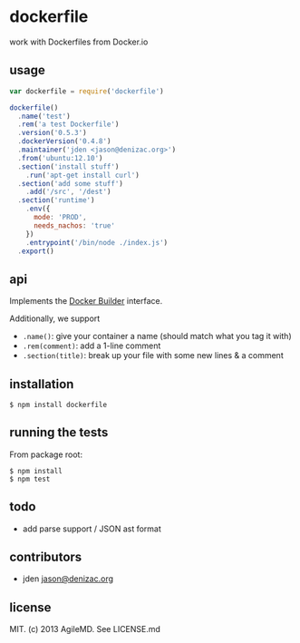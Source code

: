 # dockerfile
work with Dockerfiles from Docker.io

## usage
```js
var dockerfile = require('dockerfile')

dockerfile()
  .name('test')
  .rem('a test Dockerfile')
  .version('0.5.3')
  .dockerVersion('0.4.8')
  .maintainer('jden <jason@denizac.org>')
  .from('ubuntu:12.10')
  .section('install stuff')
    .run('apt-get install curl')
  .section('add some stuff')
    .add('/src', '/dest')
  .section('runtime')
    .env({
      mode: 'PROD',
      needs_nachos: 'true'
    })
    .entrypoint('/bin/node ./index.js')
  .export()
```
## api

Implements the [Docker Builder](http://docs.docker.io/en/latest/use/builder/) interface.

Additionally, we support

- `.name()`: give your container a name (should match what you tag it with)
- `.rem(comment)`: add a 1-line comment
- `.section(title)`: break up your file with some new lines & a comment


## installation

    $ npm install dockerfile


## running the tests

From package root:

    $ npm install
    $ npm test

## todo

- add parse support / JSON ast format

## contributors

- jden <jason@denizac.org>


## license

MIT. (c) 2013 AgileMD. See LICENSE.md

